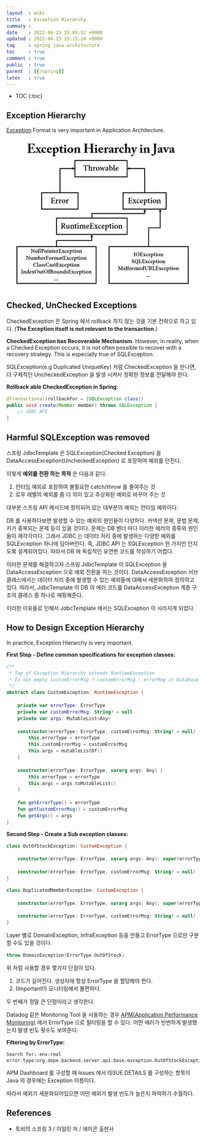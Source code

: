 ```yaml
---
layout  : wiki
title   : Exception Hierarchy
summary : 
date    : 2022-04-23 15:05:32 +0900
updated : 2022-04-23 15:15:24 +0900
tag     : spring java architecture
toc     : true
comment : true
public  : true
parent  : [[/spring]]
latex   : true
---
```

* TOC
{:toc}

## Exception Hierarchy

[Exception](https://docs.oracle.com/javase/7/docs/api/java/lang/Exception.html) Format is very important in Application Architecture. 

![](/resource/wiki/spring-exception-hierarchy/exception-hierarchy.jpeg)

## Checked, UnChecked Exceptions

CheckedException 은 Spring 에서 rollback 하지 않는 것을 기본 전략으로 하고 있다. (__The Exception itself is not relevant to the transaction.__)

__CheckedException has Recoverable Mechanism__. However, in reality, when a Checked Exception occurs, it is not often possible to recover with a recovery strategy. This is especially true of SQLException.

SQLException(e.g Duplicated UniqueKey) 처럼 CheckedException 을 만나면, 더 구체적인 UncheckedException 을 발생 시켜서 정확한 정보를 전달해야 한다.

__Rollback able CheckedException in Spring:__

```java
@Transactional(rollbackFor = {SQLException.class})
public void create(Member member) throws SQLException {
    // JDBC API
}
```

## Harmful SQLException was removed

스프링 JdbcTemplate 은 SQLException(Checked Exception) 을 DataAccessException(UncheckedException) 로 포장하여 예외를 던진다.

이렇게 __예외를 전환 하는 목적__ 은 다음과 같다.

1. 런타임 예외로 포장하여 불필요한 catch/throw 를 줄여주는 것
2. 로우 레벨의 예외를 좀 더 의미 있고 추상화된 예외로 바꾸어 주는 것

대부분 스프링 API 메서드에 정의되어 있는 대부분의 예외는 런타임 예외이다.

DB 를 사용하다보면 발생할 수 있는 예외의 원인들이 다양하다. 커넥션 문제, 문법 문제, 키가 중복되는 문제 등이 있을 것이다. 문제는 DB 벤더 마다 이러한 에러의 종류와 원인들이 제각각이다. 그래서 JDBC 는 데이터 처리 중에 발생하는 다양한 예외를 SQLException 하나에 담아버린다. 즉, JDBC API 는 SQLException 한 가지만 던지도록 설계되어있다. 따라서 DB 에 독립적인 유연한 코드를 작성하기 어렵다.
 
이러한 문제를 해결하고자 스프링 JdbcTemplate 이 SQLException 을 DataAccessException 으로 예외 전환을 하는 것이다. DataAccessException 서브 클래스에서는 데이터 처리 중에 발생할 수 있는 예외들에 대해서 세분화하여 정의하고 있다. 따라서, JdbcTemplate 이 DB 의 에러 코드를 DataAccessException 계층 구조의 클래스 중 하나로 매핑해준다.
 
이러한 이유들로 인해서 JdbcTemplate 에서는 SQLException 이 사라지게 되었다.

## How to Design Exception Hierarchy

In practice, Exception Hierarchy is very important. 

__First Step - Define common specifications for exception classes:__

```kotlin
/**
 * Top of Exception Hierarchy extends RuntimeException
 * Is not empty customErrorMsg ? customErrorMsg : errorMsg in Database
 */
abstract class CustomException: RuntimeException {

    private var errorType: ErrorType
    private var customErrorMsg: String? = null
    private var args: MutableList<Any>

    constructor(errorType: ErrorType, customErrorMsg: String? = null) {
        this.errorType = errorType
        this.customErrorMsg = customErrorMsg
        this.args = mutableListOf()
    }

    constructor(errorType: ErrorType, vararg args: Any) {
        this.errorType = errorType
        this.args = args.toMutableList()
    }

    fun getErrorType() = errorType
    fun getCustomErrorMsg() = customErrorMsg
    fun getArgs() = args
}
```

__Second Step - Create a Sub exception classes:__

```kotlin
class OutOfStockException: CustomException {

    constructor(errorType: ErrorType, vararg args: Any): super(errorType, args)

    constructor(errorType: ErrorType, customErrorMsg: String? = null) : super(errorType, customErrorMsg)
}
```

```kotlin
class DuplicatedMemberException: CustomException {

    constructor(errorType: ErrorType, vararg args: Any): super(errorType, args)

    constructor(errorType: ErrorType, customErrorMsg: String? = null) : super(errorType, customErrorMsg)
}
```

Layer 별로 DomainException, InfraException 등을 만들고 ErrorType 으로만 구분할 수도 있을 것이다. 

```kotlin
throw DomainException(ErrorType.OutOfStock)
```

위 처럼 사용할 경우 몇가지 단점이 있다.

1. 코드가 길어진다. 생성자에 항상 ErrorType 을 할당해야 한다.
2. (Important!!) 모니터링에서 불편하다.

두 번째가 정말 큰 단점이라고 생각한다.

Datadog 같은 Monitoring Tool 을 사용하는 경우 [APM(Application Performance Monitoring)](https://www.datadoghq.com/product/apm/) 에서 ErrorType 으로 필터링을 할 수 있다. 어떤 에러가 빈번하게 발생했는지 발생 빈도 횟수도 보여준다.

__Filtering by ErrorType:__

```
Search for: env:real error.type:org.dope.backend.server.api.base.exception.OutOfStockException
```

APM Dashboard 를 구성할 때 Issues 에서 ISSUE DETAILS 를 구성하는 항목이 Java 의 경우에는 Exception 이름이다.

따라서 예외가 세분화되어있으면 어떤 예외가 발생 빈도가 높은지 파악하기 수월하다.

## References

- 토비의 스프링 3 / 이일민 저 / 에이콘 출판사

